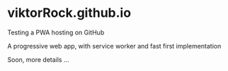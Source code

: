 # viktorRock.github.io
Testing a PWA hosting on GitHub
 
 A progressive web app, with service worker and fast first implementation
 
 Soon, more details ...
